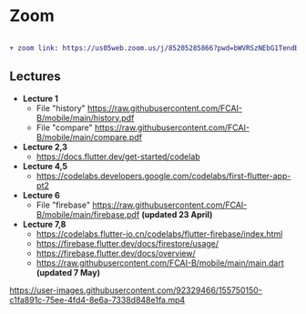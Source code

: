 # Zoom
```diff

+ zoom link: https://us05web.zoom.us/j/85205285866?pwd=bWVRSzNEbG1TendBSEJaZ3lkQithZz09 
```

<!-- - **Insha Allah, our next lecture will be online on Saturday 07 May @ 13:30 (1:30 pm) [normal time before Ramadan]**  -->

## Lectures
- **Lecture 1** 
  - File "history" https://raw.githubusercontent.com/FCAI-B/mobile/main/history.pdf
  - File "compare" https://raw.githubusercontent.com/FCAI-B/mobile/main/compare.pdf
- **Lecture 2,3** 
  - https://docs.flutter.dev/get-started/codelab
- **Lecture 4,5** 
  - https://codelabs.developers.google.com/codelabs/first-flutter-app-pt2
- **Lecture 6** 
  - File "firebase" https://raw.githubusercontent.com/FCAI-B/mobile/main/firebase.pdf **(updated 23 April)**
- **Lecture 7,8** 
  - https://codelabs.flutter-io.cn/codelabs/flutter-firebase/index.html
  - https://firebase.flutter.dev/docs/firestore/usage/ 
  - https://firebase.flutter.dev/docs/overview/
  - https://raw.githubusercontent.com/FCAI-B/mobile/main/main.dart **(updated 7 May)**

https://user-images.githubusercontent.com/92329466/155750150-c1fa891c-75ee-4fd4-8e6a-7338d848e1fa.mp4

